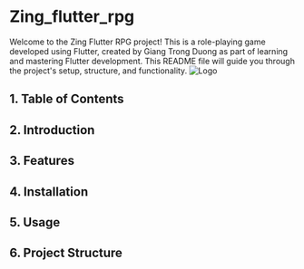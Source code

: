 # Zing_flutter_rpg

Welcome to the Zing Flutter RPG project! This is a role-playing game developed using Flutter, created by Giang Trong Duong as part of learning and mastering Flutter development. This README file will guide you through the project's setup, structure, and functionality.
![Logo](https://media.discordapp.net/attachments/912935834259451944/1239929790090313809/zing_cat_com.png?ex=6644b61a&is=6643649a&hm=fc1fb43bb70cf1ecd080b5957cb4273e16253d69a03cd831d9ba9542fc23cbb1&=&format=webp&quality=lossless&width=350&height=350)
## 1. Table of Contents
## 2. Introduction
## 3. Features
## 4. Installation
## 5. Usage
## 6. Project Structure


